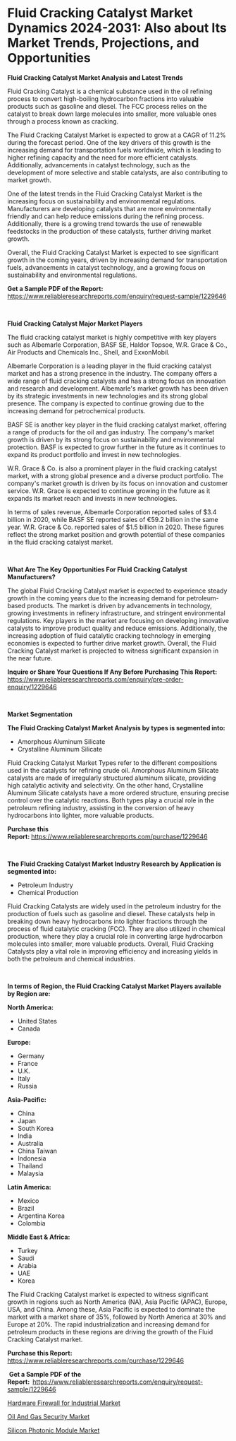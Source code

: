 <p><h1>Fluid Cracking Catalyst Market Dynamics 2024-2031: Also about Its Market Trends, Projections, and Opportunities</h1></p><p><strong>Fluid Cracking Catalyst Market Analysis and Latest Trends</strong></p>
<p><p>Fluid Cracking Catalyst is a chemical substance used in the oil refining process to convert high-boiling hydrocarbon fractions into valuable products such as gasoline and diesel. The FCC process relies on the catalyst to break down large molecules into smaller, more valuable ones through a process known as cracking.</p><p>The Fluid Cracking Catalyst Market is expected to grow at a CAGR of 11.2% during the forecast period. One of the key drivers of this growth is the increasing demand for transportation fuels worldwide, which is leading to higher refining capacity and the need for more efficient catalysts. Additionally, advancements in catalyst technology, such as the development of more selective and stable catalysts, are also contributing to market growth.</p><p>One of the latest trends in the Fluid Cracking Catalyst Market is the increasing focus on sustainability and environmental regulations. Manufacturers are developing catalysts that are more environmentally friendly and can help reduce emissions during the refining process. Additionally, there is a growing trend towards the use of renewable feedstocks in the production of these catalysts, further driving market growth.</p><p>Overall, the Fluid Cracking Catalyst Market is expected to see significant growth in the coming years, driven by increasing demand for transportation fuels, advancements in catalyst technology, and a growing focus on sustainability and environmental regulations.</p></p>
<p><strong>Get a Sample PDF of the Report:&nbsp;</strong> <a href="https://www.reliableresearchreports.com/enquiry/request-sample/1229646">https://www.reliableresearchreports.com/enquiry/request-sample/1229646</a></p>
<p>&nbsp;</p>
<p><strong>Fluid Cracking Catalyst Major Market Players</strong></p>
<p><p>The fluid cracking catalyst market is highly competitive with key players such as Albemarle Corporation, BASF SE, Haldor Topsoe, W.R. Grace & Co., Air Products and Chemicals Inc., Shell, and ExxonMobil. </p><p>Albemarle Corporation is a leading player in the fluid cracking catalyst market and has a strong presence in the industry. The company offers a wide range of fluid cracking catalysts and has a strong focus on innovation and research and development. Albemarle's market growth has been driven by its strategic investments in new technologies and its strong global presence. The company is expected to continue growing due to the increasing demand for petrochemical products.</p><p>BASF SE is another key player in the fluid cracking catalyst market, offering a range of products for the oil and gas industry. The company's market growth is driven by its strong focus on sustainability and environmental protection. BASF is expected to grow further in the future as it continues to expand its product portfolio and invest in new technologies.</p><p>W.R. Grace & Co. is also a prominent player in the fluid cracking catalyst market, with a strong global presence and a diverse product portfolio. The company's market growth is driven by its focus on innovation and customer service. W.R. Grace is expected to continue growing in the future as it expands its market reach and invests in new technologies.</p><p>In terms of sales revenue, Albemarle Corporation reported sales of $3.4 billion in 2020, while BASF SE reported sales of €59.2 billion in the same year. W.R. Grace & Co. reported sales of $1.5 billion in 2020. These figures reflect the strong market position and growth potential of these companies in the fluid cracking catalyst market.</p></p>
<p>&nbsp;</p>
<p><strong>What Are The Key Opportunities For Fluid Cracking Catalyst Manufacturers?</strong></p>
<p><p>The global Fluid Cracking Catalyst market is expected to experience steady growth in the coming years due to the increasing demand for petroleum-based products. The market is driven by advancements in technology, growing investments in refinery infrastructure, and stringent environmental regulations. Key players in the market are focusing on developing innovative catalysts to improve product quality and reduce emissions. Additionally, the increasing adoption of fluid catalytic cracking technology in emerging economies is expected to further drive market growth. Overall, the Fluid Cracking Catalyst market is projected to witness significant expansion in the near future.</p></p>
<p><strong>Inquire or Share Your Questions If Any Before Purchasing This Report:</strong> <a href="https://www.reliableresearchreports.com/enquiry/pre-order-enquiry/1229646">https://www.reliableresearchreports.com/enquiry/pre-order-enquiry/1229646</a></p>
<p>&nbsp;</p>
<p><strong>Market Segmentation</strong></p>
<p><strong>The Fluid Cracking Catalyst Market Analysis by types is segmented into:</strong></p>
<p><ul><li>Amorphous Aluminum Silicate</li><li>Crystalline Aluminum Silicate</li></ul></p>
<p><p>Fluid Cracking Catalyst Market Types refer to the different compositions used in the catalysts for refining crude oil. Amorphous Aluminum Silicate catalysts are made of irregularly structured aluminum silicate, providing high catalytic activity and selectivity. On the other hand, Crystalline Aluminum Silicate catalysts have a more ordered structure, ensuring precise control over the catalytic reactions. Both types play a crucial role in the petroleum refining industry, assisting in the conversion of heavy hydrocarbons into lighter, more valuable products.</p></p>
<p><strong>Purchase this Report:&nbsp;</strong><a href="https://www.reliableresearchreports.com/purchase/1229646">https://www.reliableresearchreports.com/purchase/1229646</a></p>
<p>&nbsp;</p>
<p><strong>The Fluid Cracking Catalyst Market Industry Research by Application is segmented into:</strong></p>
<p><ul><li>Petroleum Industry</li><li>Chemical Production</li></ul></p>
<p><p>Fluid Cracking Catalysts are widely used in the petroleum industry for the production of fuels such as gasoline and diesel. These catalysts help in breaking down heavy hydrocarbons into lighter fractions through the process of fluid catalytic cracking (FCC). They are also utilized in chemical production, where they play a crucial role in converting large hydrocarbon molecules into smaller, more valuable products. Overall, Fluid Cracking Catalysts play a vital role in improving efficiency and increasing yields in both the petroleum and chemical industries.</p></p>
<p>&nbsp;</p>
<p><strong>In terms of Region, the Fluid Cracking Catalyst Market Players available by Region are:</strong></p>
<p>
    <p> <strong> North America: </strong>
        <ul>
            <li>United States</li>
            <li>Canada</li>
        </ul>
        </p> 
    <p> <strong> Europe: </strong>
        <ul>
            <li>Germany</li>
            <li>France</li>
            <li>U.K.</li>
            <li>Italy</li>
            <li>Russia</li>
        </ul>
        </p> 
    <p> <strong> Asia-Pacific: </strong>
        <ul>
            <li>China</li>
            <li>Japan</li>
            <li>South Korea</li>
            <li>India</li>
            <li>Australia</li>
            <li>China Taiwan</li>
            <li>Indonesia</li>
            <li>Thailand</li>
            <li>Malaysia</li>
        </ul>
        </p> 
    <p> <strong> Latin America: </strong>
        <ul>
            <li>Mexico</li>
            <li>Brazil</li>
            <li>Argentina Korea</li>
            <li>Colombia</li>
        </ul>
        </p> 
    <p> <strong> Middle East & Africa: </strong>
        <ul>
            <li>Turkey</li>
            <li>Saudi</li>
            <li>Arabia</li>
            <li>UAE</li>
            <li>Korea</li>
        </ul>
    </p>
    </p>
<p><p>The Fluid Cracking Catalyst market is expected to witness significant growth in regions such as North America (NA), Asia Pacific (APAC), Europe, USA, and China. Among these, Asia Pacific is expected to dominate the market with a market share of 35%, followed by North America at 30% and Europe at 20%. The rapid industrialization and increasing demand for petroleum products in these regions are driving the growth of the Fluid Cracking Catalyst market.</p></p>
<p><strong>Purchase this Report: </strong><a href="https://www.reliableresearchreports.com/purchase/1229646">https://www.reliableresearchreports.com/purchase/1229646</a></p>
<p>&nbsp;<strong>Get a Sample PDF of the Report:&nbsp;&nbsp;</strong><a href="https://www.reliableresearchreports.com/enquiry/request-sample/1229646">https://www.reliableresearchreports.com/enquiry/request-sample/1229646</a></p>
<p><strong></strong></p>
<p><p><a href="https://view.publitas.com/reportprime-1/global-hardware-firewall-for-industrial-market-by-types-applications-and-major-players-with-regional-growth-rate-analysis-and-development-situation-from-2023-to-2030/">Hardware Firewall for Industrial Market</a></p><p><a href="https://view.publitas.com/reportprime-1/oil-and-gas-security-market-analysis-examines-its-scope-on-growth-opportunities-and-forecasted-trends-spanning-from-2023-to-2030/">Oil And Gas Security Market</a></p><p><a href="https://view.publitas.com/reportprime-1/silicon-photonic-module-market-size-focuses-on-market-dynamics-in-depth-analysis-and-future-projections-of-its-market-forecasted-for-period-from-2023-to-2030/">Silicon Photonic Module Market</a></p></p>
